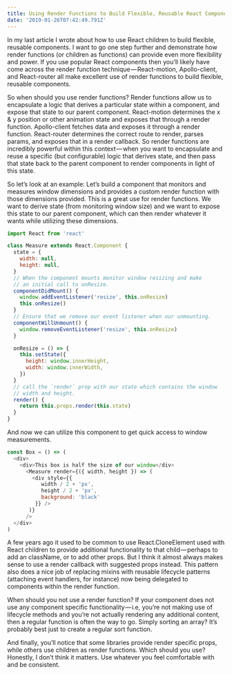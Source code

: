 ```yaml
---
title: Using Render Functions to Build Flexible, Reusable React Components
date: '2019-01-26T07:42:49.791Z'
---
```


In my last article I wrote about how to use React children to build flexible, reusable components. I want to go one step further and demonstrate how render functions (or children as functions) can provide even more flexibility and power. If you use popular React components then you’ll likely have come across the render function technique — React-motion, Apollo-client, and React-router all make excellent use of render functions to build flexible, reusable components.

So when should you use render functions? Render functions allow us to encapsulate a logic that derives a particular state within a component, and expose that state to our parent component. React-motion determines the x & y position or other animation state and exposes that through a render function. Apollo-client fetches data and exposes it through a render function. React-router determines the correct route to render, parses params, and exposes that in a render callback. So render functions are incredibly powerful within this context — when you want to encapsulate and reuse a specific (but configurable) logic that derives state, and then pass that state back to the parent component to render components in light of this state.

So let’s look at an example: Let’s build a component that monitors and measures window dimensions and provides a custom render function with those dimensions provided. This is a great use for render functions. We want to derive state (from monitoring window size) and we want to expose this state to our parent component, which can then render whatever it wants while utilizing these dimensions.

```javascript
import React from 'react'

class Measure extends React.Component {
  state = {
    width: null,
    height: null,
  }
  // When the component mounts monitor window resizing and make
  // an initial call to onResize.
  componentDidMount() {
    window.addEventListener('resize', this.onResize)
    this.onResize()
  }
  // Ensure that we remove our event listener when our unmounting.
  componentWillUnmount() {
    window.removeEventListener('resize', this.onResize)
  }

  onResize = () => {
    this.setState({
      height: window.innerHeight,
      width: window.innerWidth,
    })
  }
  // call the `render` prop with our state which contains the window
  // width and height.
  render() {
    return this.props.render(this.state)
  }
}
```

And now we can utilize this component to get quick access to window measurements.

```javascript
const Box = () => (
  <div>
    <div>This box is half the size of our window</div>
      <Measure render={({ width, height }) => (
        <div style={{
           width / 2 + 'px',
           height / 2 + 'px',
           background: 'black'
         }} />
       )}
      />
  </div>
)
```

A few years ago it used to be common to use React.CloneElement used with React children to provide additional functionality to that child — perhaps to add an className, or to add other props. But I think it almost always makes sense to use a render callback with suggested props instead. This pattern also does a nice job of replacing mixins with reusable lifecycle patterns (attaching event handlers, for instance) now being delegated to components within the render function.

When should you not use a render function? If your component does not use any component specific functionality — i.e, you’re not making use of lifecycle methods and you’re not actually rendering any additional content, then a regular function is often the way to go. Simply sorting an array? It’s probably best just to create a regular sort function.

And finally, you’ll notice that some libraries provide render specific props, while others use children as render functions. Which should you use? Honestly, I don’t think it matters. Use whatever you feel comfortable with and be consistent.

